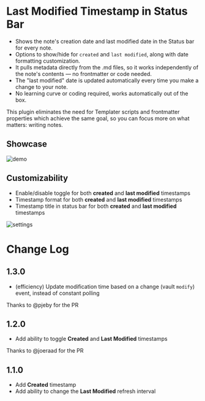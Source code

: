 # Last Modified Timestamp in Status Bar
- Shows the note's creation date and last modified date in the Status bar for every note.
- Options to show/hide for `created` and `last modified`, along with date formatting customization.
- It pulls metadata directly from the .md files, so it works independently of the note's contents — no frontmatter or code needed.
- The "last modified" date is updated automatically every time you make a change to your note.
- No learning curve or coding required, works automatically out of the box.

This plugin eliminates the need for Templater scripts and frontmatter properties which achieve the same goal, so you can focus more on what matters: writing notes.

## Showcase

![demo](./img/demo.png)

## Customizability
- Enable/disable toggle for both **created** and **last modified** timestamps
- Timestamp format for both **created** and **last modified** timestamps
- Timestamp title in status bar for both **created** and **last modified** timestamps

![settings](./img/settings.png)

# Change Log
## 1.3.0
- (efficiency) Update modification time based on a change (vault `modify`) event, instead of constant polling

Thanks to @pjeby for the PR

## 1.2.0
- Add ability to toggle **Created** and **Last Modified** timestamps

Thanks to @joeraad for the PR

## 1.1.0
- Add **Created** timestamp
- Add ability to change the **Last Modified** refresh interval
